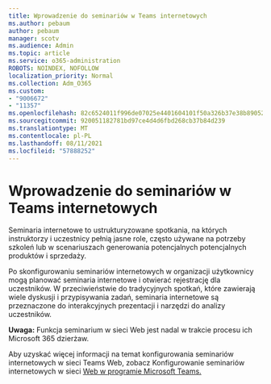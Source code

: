 ```yaml
---
title: Wprowadzenie do seminariów w Teams internetowych
ms.author: pebaum
author: pebaum
manager: scotv
ms.audience: Admin
ms.topic: article
ms.service: o365-administration
ROBOTS: NOINDEX, NOFOLLOW
localization_priority: Normal
ms.collection: Adm_O365
ms.custom:
- "9006672"
- "11357"
ms.openlocfilehash: 82c6524011f996de07025e4401604101f50a326b37e38b890524626325a01aaf
ms.sourcegitcommit: 920051182781bd97ce4d4d6fbd268cb37b84d239
ms.translationtype: MT
ms.contentlocale: pl-PL
ms.lasthandoff: 08/11/2021
ms.locfileid: "57888252"
---
```

# <a name="getting-started-with-teams-webinars"></a>Wprowadzenie do seminariów w Teams internetowych

Seminaria internetowe to ustrukturyzowane spotkania, na których instruktorzy i uczestnicy pełnią jasne role, często używane na potrzeby szkoleń lub w scenariuszach generowania potencjalnych potencjalnych produktów i sprzedaży.

Po skonfigurowaniu seminariów internetowych w organizacji użytkownicy mogą planować seminaria internetowe i otwierać rejestrację dla uczestników. W przeciwieństwie do tradycyjnych spotkań, które zawierają wiele dyskusji i przypisywania zadań, seminaria internetowe są przeznaczone do interakcyjnych prezentacji i narzędzi do analizy uczestników.

**Uwaga:** Funkcja seminarium w sieci Web jest nadal w trakcie procesu ich Microsoft 365 dzierżaw. 

Aby uzyskać więcej informacji na temat konfigurowania seminariów internetowych w sieci Teams Web, zobacz Konfigurowanie seminariów internetowych w sieci [Web w programie Microsoft Teams.](https://docs.microsoft.com/microsoftteams/set-up-webinars)